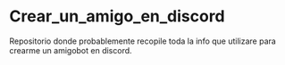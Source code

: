 # Crear_un_amigo_en_discord
Repositorio donde probablemente recopile toda la info que utilizare para crearme un amigobot en discord.

